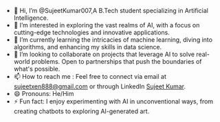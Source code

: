 - 👋 Hi, I’m @SujeetKumar007,A B.Tech student specializing in Artificial Intelligence.
- 👀 I’m interested in exploring the vast realms of AI, with a focus on cutting-edge technologies and innovative applications.
- 🌱 I’m currently learning the intricacies of machine learning, diving into algorithms, and enhancing my skills in data science.
- 💞️ I’m looking to collaborate on projects that leverage AI to solve real-world problems. Open to partnerships that push the boundaries of what's possible.
- 📫 How to reach me : Feel free to connect via email at sujeetxen888@gmail.com or through LinkedIn [Sujeet Kumar](https://www.linkedin.com/in/sujeetkumar/). 
- 😄 Pronouns: He/Him
- ⚡ Fun fact: I enjoy experimenting with AI in unconventional ways, from creating chatbots to exploring AI-generated art.

<!---
SujeetKumar007/SujeetKumar007 is a ✨ special ✨ repository because its `README.md` (this file) appears on your GitHub profile.
You can click the Preview link to take a look at your changes.
--->
